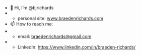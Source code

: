 - 👋 Hi, I’m @bjrichards
- - personal site: www.braedenrichards.com
- 📫 How to reach me:
- - email: braedenrichards@gmail.com
- - LinkedIn: https://www.linkedin.com/in/braeden-richards/

<!---
bjrichards/bjrichards is a ✨ special ✨ repository because its `README.md` (this file) appears on your GitHub profile.
You can click the Preview link to take a look at your changes.
--->
